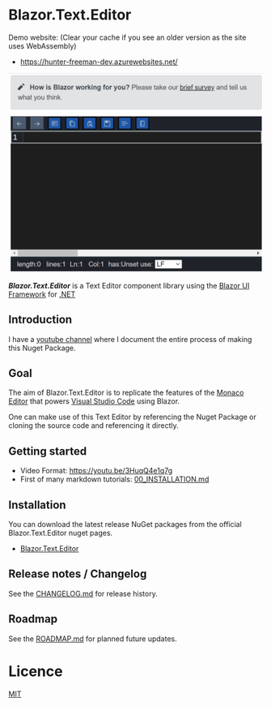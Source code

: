 # Blazor.Text.Editor

Demo website:
(Clear your cache if you see an older version as the site uses WebAssembly)
- https://hunter-freeman-dev.azurewebsites.net/

![Example GIF](/Images/Gifs/root-readme-gif.gif)

***Blazor.Text.Editor*** is a Text Editor component library using
the [Blazor UI Framework](https://dotnet.microsoft.com/en-us/apps/aspnet/web-apps/blazor)
for [.NET](https://dotnet.microsoft.com/)

## Introduction

I have a [youtube channel](https://www.youtube.com/channel/UCzhWhqYVP40as1MFUesQM9w) where I document the entire process
of making this Nuget Package.

## Goal

The aim of Blazor.Text.Editor is to replicate the features of
the [Monaco Editor](https://microsoft.github.io/monaco-editor/) that
powers [Visual Studio Code](https://code.visualstudio.com/) using Blazor.

One can make use of this Text Editor by referencing the Nuget Package or cloning the source code and referencing it
directly.

## Getting started

- Video Format: https://youtu.be/3HuqQ4e1q7g
- First of many markdown tutorials: [00_INSTALLATION.md](/Documentation/00_INSTALLATION.md)

## Installation

You can download the latest release NuGet packages from the official Blazor.Text.Editor nuget pages.

- [Blazor.Text.Editor](https://www.nuget.org/packages/Blazor.Text.Editor)

## Release notes / Changelog

See the [CHANGELOG.md](/CHANGELOG.md) for release history.

## Roadmap

See the [ROADMAP.md](/ROADMAP.md) for planned future updates.

# Licence

[MIT](https://opensource.org/licenses/MIT)

